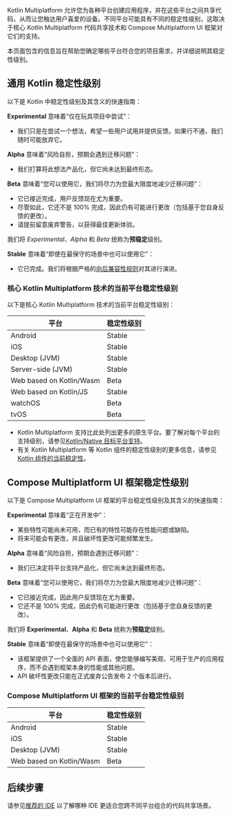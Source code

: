 [//]: # (title: 支持平台稳定性)

Kotlin Multiplatform 允许您为各种平台创建应用程序，并在这些平台之间共享代码，从而让您触达用户喜爱的设备。不同平台可能具有不同的稳定性级别，这取决于核心 Kotlin Multiplatform 代码共享技术和 Compose Multiplatform UI 框架对它们的支持。

本页面包含的信息旨在帮助您确定哪些平台符合您的项目需求，并详细说明其稳定性级别。

## 通用 Kotlin 稳定性级别

以下是 Kotlin 中稳定性级别及其含义的快速指南：

**Experimental** 意味着“仅在玩具项目中尝试”：

*   我们只是在尝试一个想法，希望一些用户试用并提供反馈。如果行不通，我们随时可能放弃它。

**Alpha** 意味着“风险自担，预期会遇到迁移问题”：

*   我们打算将此想法产品化，但它尚未达到最终形态。

**Beta** 意味着“您可以使用它，我们将尽力为您最大限度地减少迁移问题”：

*   它已接近完成，用户反馈现在尤为重要。
*   尽管如此，它还不是 100% 完成，因此仍有可能进行更改（包括基于您自身反馈的更改）。
*   请提前留意废弃警告，以获得最佳更新体验。

我们将 _Experimental_、_Alpha_ 和 _Beta_ 统称为**预稳定**级别。

**Stable** 意味着“即使在最保守的场景中也可以使用它”：

*   它已完成。我们将根据严格的[向后兼容性规则](https://kotlinfoundation.org/language-committee-guidelines/)对其进行演进。

### 核心 Kotlin Multiplatform 技术的当前平台稳定性级别

以下是核心 Kotlin Multiplatform 技术的当前平台稳定性级别：

| 平台                     | 稳定性级别 |
|--------------------------|-----------------|
| Android                  | Stable          |
| iOS                      | Stable          |
| Desktop (JVM)            | Stable          |
| Server-side (JVM)        | Stable          |
| Web based on Kotlin/Wasm | Beta            |
| Web based on Kotlin/JS   | Stable          |
| watchOS                  | Beta            |
| tvOS                     | Beta            |

*   Kotlin Multiplatform 支持比此处列出更多的原生平台。要了解对每个平台的支持级别，请参见[Kotlin/Native 目标平台支持](https://kotlinlang.org/docs/native-target-support.html)。
*   有关 Kotlin Multiplatform 等 Kotlin 组件的稳定性级别的更多信息，请参见[Kotlin 组件的当前稳定性](https://kotlinlang.org/docs/components-stability.html#current-stability-of-kotlin-components)。

## Compose Multiplatform UI 框架稳定性级别

以下是 Compose Multiplatform UI 框架的平台稳定性级别及其含义的快速指南：

**Experimental** 意味着“正在开发中”：

*   某些特性可能尚未可用，而已有的特性可能存在性能问题或缺陷。
*   将来可能会有更改，并且破坏性更改可能频繁发生。

**Alpha** 意味着“风险自担，预期会遇到迁移问题”：

*   我们已决定将平台支持产品化，但它尚未达到最终形态。

**Beta** 意味着“您可以使用它，我们将尽力为您最大限度地减少迁移问题”：

*   它已接近完成，因此用户反馈现在尤为重要。
*   它还不是 100% 完成，因此仍有可能进行更改（包括基于您自身反馈的更改）。

我们将 **Experimental**、**Alpha** 和 **Beta** 统称为**预稳定**级别。

**Stable** 意味着“即使在最保守的场景中也可以使用它”：

*   该框架提供了一个全面的 API 表面，使您能够编写美观、可用于生产的应用程序，而不会遇到框架本身的性能或其他问题。
*   API 破坏性更改只能在正式废弃公告发布 2 个版本后进行。

### Compose Multiplatform UI 框架的当前平台稳定性级别

| 平台                     | 稳定性级别 |
|--------------------------|-----------------|
| Android                  | Stable          |
| iOS                      | Stable          |
| Desktop (JVM)            | Stable          |
| Web based on Kotlin/Wasm | Beta            |

## 后续步骤

请参见[推荐的 IDE](recommended-ides.md) 以了解哪种 IDE 更适合您跨不同平台组合的代码共享场景。
